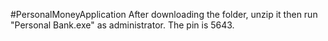 #PersonalMoneyApplication
After downloading the folder, unzip it then run "Personal Bank.exe" as administrator.
The pin is 5643.
